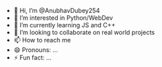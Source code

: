 - 👋 Hi, I’m @AnubhavDubey254
- 👀 I’m interested in Python/WebDev
- 🌱 I’m currently learning JS and C++
- 💞️ I’m looking to collaborate on real world projects
- 📫 How to reach me 
- 😄 Pronouns: ...
- ⚡ Fun fact: ...

<!---
AnubhavDubey254/AnubhavDubey254 is a ✨ special ✨ repository because its `README.md` (this file) appears on your GitHub profile.
You can click the Preview link to take a look at your changes.
--->
